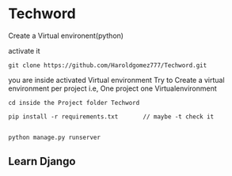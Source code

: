 # Techword

Create a Virtual environent(python)

activate it

```
git clone https://github.com/Haroldgomez777/Techword.git

```
you are inside activated Virtual environment
Try to Create a virtual environment per project
i.e, One project one Virtualenvironment 

```
cd inside the Project folder Techword

pip install -r requirements.txt       // maybe -t check it

```

```

python manage.py runserver

```
## Learn Django
